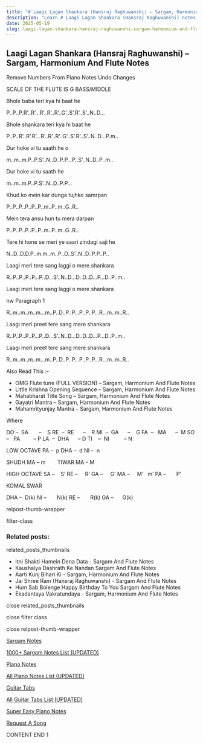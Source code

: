 ```yaml
---
title: "# Laagi Lagan Shankara (Hansraj Raghuwanshi) – Sargam, Harmonium And Flute Notes"
description: "Learn # Laagi Lagan Shankara (Hansraj Raghuwanshi) notes, sargam, harmonium notations and flute notes. Easy step-by-step tutorial for beginners."
date: 2025-05-19
slug: laagi-lagan-shankara-hansraj-raghuwanshi-sargam-harmonium-and-flute-notes
---
```


## Laagi Lagan Shankara (Hansraj Raghuwanshi) – Sargam, Harmonium And Flute Notes

Remove Numbers From Piano Notes
Undo Changes

SCALE OF THE FLUTE IS G BASS/MIDDLE

Bhole baba teri kya hi baat he

P..P..P.R’..R’…R’..R’..R’..G’..S’.R’..S’..N..D…

Bhole shankara teri kya hi baat he

P..P..R’..R’.R’…R’..R’..R’..G’..S’.R’..S’..N..D…P.m..

Dur hoke vi tu saath he o

m..m..m.P..P.S’..N..D..P.P…P..S’..N..D..P..m..

Dur hoke vi tu saath he

m..m..m.P..P.S’..N..D..P.P…

Khud ko mein kar dunga tujhko samrpan

P..P..P..P..P..P..m..P..m..G..R..

Mein tera ansu hun tu mera darpan

P..P..P..P..P..P..m..P..m..G..R..

Tere hi hone se meri ye saari zindagi saji he

N..D..D.D.P..m.m..m..P..D..S’..N..D..P.P..P..

Laagi meri tere sang laggi o mere shankara

R..P..P..P..P…P..D…S’..N..D…D..D..D…P…D..P..m..

Laagi meri tere sang laggi o mere shankara

nw Paragraph 1

R..m..m..m..m…m..P..D..P..P…P..P..P…R…m..m..R..

Laagi meri preet tere sang mere shankara

R..P..P..P..P…P..D…S’..N..D…D..D..D…P…D..P..m..

Laagi meri preet tere sang mere shankara

R..m..m..m..m…m..P..D..P..P…P..P..P…R…m..m..R..

Also Read This :-

* OMG Flute tune (FULL VERSION) – Sargam, Harmonium And Flute Notes
* Little Krishna Opening Sequence – Sargam, Harmonium And Flute Notes
* Mahabharat Title Song – Sargam, Harmonium And Flute Notes
* Gayatri Mantra – Sargam, Harmonium And Flute Notes
* Mahamrityunjay Mantra – Sargam, Harmonium And Flute Notes

Where

DO –  SA       –    S
RE  –  RE      –    R
MI  –  GA      –    G
FA  –   MA      –  M
SO  –   PA         – P
LA  –  DHA      – D
TI    –  NI          – N

LOW OCTAVE
PA –  p
DHA –  d
NI –  n

SHUDH MA – m        TIWAR MA – M

HIGH OCTAVE
SA –    S’
RE –     R’
GA –     G’
MA –     M’   m’
PA –       P’

KOMAL SWAR

DHA –  D(k)
NI –       N(k)
RE –       R(k)
GA –      G(k)

relpost-thumb-wrapper

filter-class

### Related posts:

related_posts_thumbnails

* Itni Shakti Hamein Dena Data - Sargam And Flute Notes
* Kaushalya Dashrath Ke Nandan Sargam And Flute Notes
* Aarti Kunj Bihari Ki - Sargam, Harmonium And Flute Notes
* Jai Shree Ram (Hansraj Raghuwanshi) - Sargam And Flute Notes
* Hum Sab Bolenge Happy Birthday To You Sargam And Flute Notes
* Ekadantaya Vakratundaya - Sargam, Harmonium And Flute Notes

close related_posts_thumbnails

close filter class

close relpost-thumb-wrapper

[Sargam Notes](https://www.notationsworld.com/sargam-notes.html)

[1000+ Sargam Notes List (UPDATED)](https://www.notationsworld.com/all-songs-list-sargam-notes.html)

[Piano Notes](https://www.notationsworld.com/piano-notes.html)

[All Piano Notes List (UPDATED)](https://www.notationsworld.com/all-songs-list-piano-notes.html)

[Guitar Tabs](https://www.notationsworld.com/guitar-tabs.html)

[All Guitar Tabs List (UPDATED)](https://www.notationsworld.com/all-songs-list-guitar-tabs.html)

[Super Easy Piano Notes](https://studywall.in/)

[Request A Song](https://www.notationsworld.com/request-a-song.html)

CONTENT END 1

